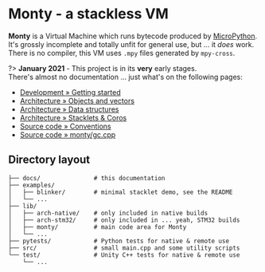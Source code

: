 # Monty - a stackless VM

**Monty** is a Virtual Machine which runs bytecode produced by [MicroPython][MPY].<br/>
It's grossly incomplete and totally unfit for general use, but ... it _does_ work.<br/>
There is no compiler, this VM uses `.mpy` files generated by `mpy-cross`.

?> **January 2021** - This project is in its **very** early stages.  
There's almost no documentation ... just what's on the following pages:

* [Development » Getting started](dev/getting-started)
* [Architecture » Objects and vectors](arch/objects-and-vectors)
* [Architecture » Data structures](arch/data-structures)
* [Architecture » Stacklets & Coros](arch/stacklets-coros)
* [Source code » Conventions](src/conventions)
* [Source code » monty/gc.cpp](src/monty-gc)

## Directory layout
```
├── docs/               # this documentation
├── examples/
│   ├── blinker/        # minimal stacklet demo, see the README
│   └── ...
├── lib/
│   ├── arch-native/    # only included in native builds
│   ├── arch-stm32/     # only included in ... yeah, STM32 builds
│   ├── monty/          # main code area for Monty
│   └── ...
├── pytests/            # Python tests for native & remote use
├── src/                # small main.cpp and some utility scripts
└── test/               # Unity C++ tests for native & remote use
    └── ...
```

[MPY]: https://micropython.org/
